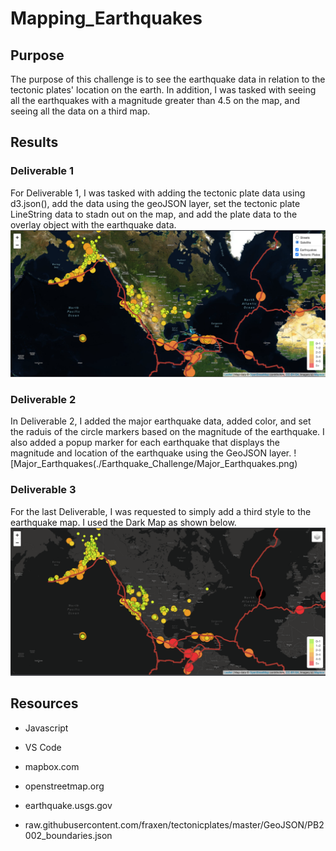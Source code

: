 # Mapping_Earthquakes

## Purpose
The purpose of this challenge is to see the earthquake data in relation to the tectonic plates' location on the earth. In addition, I was tasked with seeing all the earthquakes with a magnitude greater than 4.5 on the map, and seeing all the data on a third map.

## Results
### Deliverable 1
For Deliverable 1, I was tasked with adding the tectonic plate data using d3.json(), add the data using the geoJSON layer, set the tectonic plate LineString data to stadn out on the map, and add the plate data to the overlay object with the earthquake data.
![T_Plates](./Earthquake_Challenge/T_Plates.png)

### Deliverable 2
In Deliverable 2, I added the major earthquake data, added color, and set the raduis of the circle markers based on the magnitude of the earthquake. I also added a popup marker for each earthquake that displays the magnitude and location of the earthquake using the GeoJSON layer.
![Major_Earthquakes(./Earthquake_Challenge/Major_Earthquakes.png)

### Deliverable 3
For the last Deliverable, I was requested to simply add a third style to the earthquake map. I used the Dark Map as shown below.
![Dark_Map](./Earthquake_Challenge/Dark_Map.png)

## Resources
- Javascript

- VS Code

- mapbox.com

- openstreetmap.org

- earthquake.usgs.gov

- raw.githubusercontent.com/fraxen/tectonicplates/master/GeoJSON/PB2002_boundaries.json



